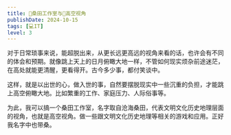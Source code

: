 ```yaml
---
title: 🌈桑田工作室与🌌高空视角
publishDate: 2024-10-15
tags: [💻IT]
level: 3
---
```


对于日常琐事来说，能超脱出来，从更长远更高远的视角来看的话，也许会有不同的体会和预期。就像跳上天上的日月俯瞰大地一样，不管如何现实烦杂前途迷茫，在高处就能更清醒，更看得开。古今多少事，都付笑谈中。

这样，就是以出世的心，做入世的事，自然要摆脱现实中一些沉重的负担，才能跳上高空俯瞰大地。比如繁重的工作、家庭压力、人际俗事等。

为此，我可以搞一个桑田工作室，名字取自沧海桑田，代表文明文化历史地理层面的视角，也就是高空视角。做一些跟文明文化历史地理等相关的游戏和应用。正好我名字中也带桑。
